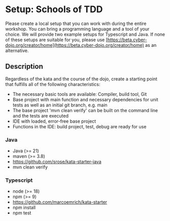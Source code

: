 # Setup: Schools of TDD

Please create a local setup that you can work with during the entire workshop.
You can bring a programming language and a tool of your choice.
We will provide two example setups for Typescript and Java.
If none of these setups are suitable for you, please use [https://beta.cyber-dojo.org/creator/home](https://beta.cyber-dojo.org/creator/home) as an alternative.

## Description
Regardless of the kata and the course of the dojo, create a starting point that fulfills all of the following characteristics:
- The necessary basic tools are available: Compiler, build tool, Git
- Base project with main function and necessary dependencies for unit tests as well as an initial git branch, e.g. main
- The base project 'mvn clean verify' can be built on the command line and the tests are executed
- IDE with loaded, error-free base project
- Functions in the IDE: build project, test, debug are ready for use

### Java
* Java (>= 21)
* maven (>= 3.8)
* https://github.com/srose/kata-starter-java
* mvn clean verify

### Typescript
* node (>= 18)
* npm (>= 9)
* https://github.com/marcoemrich/kata-starter
* npm install
* npm test